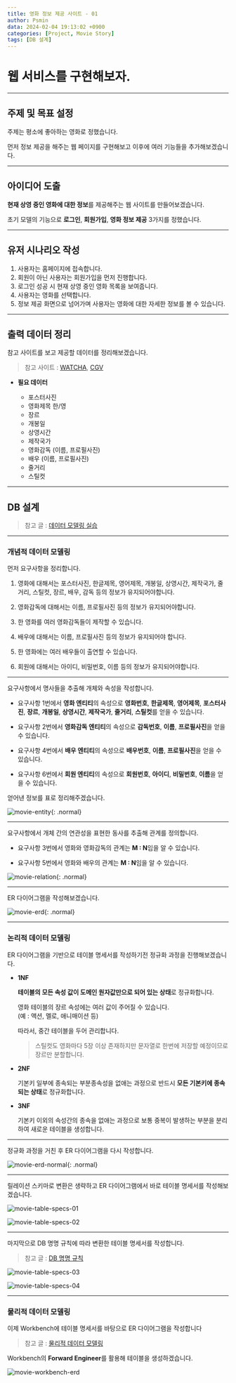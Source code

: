 ```yaml
---
title: 영화 정보 제공 사이트 - 01
author: Psmin
data: 2024-02-04 19:13:02 +0900
categories: [Project, Movie Story]
tags: [DB 설계]
---
```


# 웹 서비스를 구현해보자.

---

## 주제 및 목표 설정

주제는 평소에 좋아하는 영화로 정했습니다.

먼저 정보 제공을 해주는 웹 페이지를 구현해보고 이후에 여러 기능들을 추가해보겠습니다.

---

## 아이디어 도출

**현재 상영 중인 영화에 대한 정보**를 제공해주는 웹 사이트를 만들어보겠습니다.

초기 모델의 기능으로 **로그인**, **회원가입**, **영화 정보 제공** 3가지를 정했습니다.

---

## 유저 시나리오 작성

1. 사용자는 홈페이지에 접속합니다.
2. 회원이 아닌 사용자는 회원가입을 먼저 진행합니다.
3. 로그인 성공 시 현재 상영 중인 영화 목록을 보여줍니다.
4. 사용자는 영화를 선택합니다.
5. 정보 제공 화면으로 넘어가며 사용자는 영화에 대한 자세한 정보를 볼 수 있습니다.

---

## 출력 데이터 정리

참고 사이트를 보고 제공할 데이터를 정리해보겠습니다.

> 참고 사이트 : [WATCHA](https://pedia.watcha.com/ko-KR/contents/mY5QnJW), [CGV](http://www.cgv.co.kr/movies/detail-view/?midx=77796#2)

- **필요 데이터**

  - 포스터사진
  - 영화제목 한/영
  - 장르
  - 개봉일
  - 상영시간
  - 제작국가
  - 영화감독 (이름, 프로필사진)
  - 배우 (이름, 프로필사진)
  - 줄거리
  - 스틸컷

---

## DB 설계

> 참고 글 : [데이터 모델링 실습](https://psmin1994.github.io/posts/data-modeling-ex/)

---

### 개념적 데이터 모델링

먼저 요구사항을 정리합니다.

1. 영화에 대해서는 포스터사진, 한글제목, 영어제목, 개봉일, 상영시간, 제작국가, 줄거리, 스틸컷, 장르, 배우, 감독 등의 정보가 유지되어야합니다.

2. 영화감독에 대해서는 이름, 프로필사진 등의 정보가 유지되어야합니다.

3. 한 영화를 여러 영화감독들이 제작할 수 있습니다.

4. 배우에 대해서는 이름, 프로필사진 등의 정보가 유지되어야 합니다.

5. 한 영화에는 여러 배우들이 출연할 수 있습니다.

6. 회원에 대해서는 아이디, 비밀번호, 이름 등의 정보가 유지되어야합니다.

---

요구사항에서 명사들을 추출해 개체와 속성을 작성합니다.

- 요구사항 1번에서 **영화 엔티티**의 속성으로 **영화번호**, **한글제목**, **영어제목**, **포스터사진**, **장르**, **개봉일**, **상영시간**, **제작국가**, **줄거리**, **스틸컷**를 얻을 수 있습니다.

- 요구사항 2번에서 **영화감독 엔티티**의 속성으로 **감독번호**, **이름**, **프로필사진**을 얻을 수 있습니다.

- 요구사항 4번에서 **배우 엔티티**의 속성으로 **배우번호**, **이름**, **프로필사진**을 얻을 수 있습니다.

- 요구사항 6번에서 **회원 엔티티**의 속성으로 **회원번호**, **아이디**, **비밀번호**, **이름**을 얻을 수 있습니다.

얻어낸 정보를 표로 정리해주겠습니다.

![movie-entity](/assets/img/movie-entity.png){: .normal}

---

요구사항에서 개체 간의 연관성을 표현한 동사를 추출해 관계를 정의합니다.

- 요구사항 3번에서 영화와 영화감독의 관계는 **M : N**임을 알 수 있습니다.

- 요구사항 5번에서 영화와 배우의 관계는 **M : N**임을 알 수 있습니다.

![movie-relation](/assets/img/movie-relation.png){: .normal}

---

ER 다이어그램을 작성해보겠습니다.

![movie-erd](/assets/img/movie-erd.png){: .normal}

---

### 논리적 데이터 모델링

ER 다이어그램을 기반으로 테이블 명세서를 작성하기전 정규화 과정을 진행해보겠습니다.

- **1NF**

  **테이블의 모든 속성 값이 도메인 원자값만으로 되어 있는 상태**로 정규화합니다.

  영화 테이블의 장르 속성에는 여러 값이 주어질 수 있습니다.  
  (예 : 액션, 멜로, 애니매이션 등)

  따라서, 중간 테이블을 두어 관리합니다.

  > 스틸컷도 영화마다 5장 이상 존재하지만 문자열로 한번에 저장할 예정이므로 장르만 분할합니다.

- **2NF**

  기본키 일부에 종속되는 부분종속성을 없애는 과정으로 반드시 **모든 기본키에 종속되는 상태**로 정규화합니다.

- **3NF**

  기본키 이외의 속성간의 종속을 없애는 과정으로 보통 중복이 발생하는 부분을 분리하여 새로운 테이블을 생성합니다.

---

정규화 과정을 거친 후 ER 다이어그램을 다시 작성합니다.

![movie-erd-normal](/assets/img/movie-erd-normal.png){: .normal}

---

릴레이션 스키마로 변환은 생략하고 ER 다이어그램에서 바로 테이블 명세서를 작성해보겠습니다.

![movie-table-specs-01](/assets/img/movie-table-specs-01.png)

![movie-table-specs-02](/assets/img/movie-table-specs-02.png)

---

마지막으로 DB 명명 규칙에 따라 변환한 테이블 명세서를 작성합니다.

> 참고 글 : [DB 명명 규칙](https://psmin1994.github.io/posts/db-naming/)

![movie-table-specs-03](/assets/img/movie-table-specs-03.png)

![movie-table-specs-04](/assets/img/movie-table-specs-04.png)

---

### 물리적 데이터 모델링

이제 Workbench에 테이블 명세서를 바탕으로 ER 다이어그램을 작성합니다

> 참고 글 : [물리적 데이터 모델링](https://psmin1994.github.io/posts/physical-modeling/)

Workbench의 **Forward Engineer**를 활용해 테이블을 생성하겠습니다.

![movie-workbench-erd](/assets/img/movie-workbench-erd.png)

